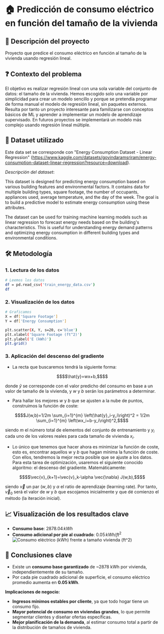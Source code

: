 # 🏠 Predicción de consumo eléctrico en función del tamaño de la vivienda
## 🎯 Descripción del proyecto
Proyecto que predice el consumo eléctrico en función al tamaño de la vivienda usando regresión lineal.
## ❓ Contexto del problema
El objetivo es realizar regresión lineal con una sola variable del conjunto de datos: el tamaño de la vivienda. Hemos escogido solo una variable por simplicidad para crear un modelo sencillo y porque se pretendía programar de forma manual el modelo de regresión lineal, sin paquetes externos. Resulta por tanto un proyecto interesante para familizarse con conceptos básicos de ML y aprender a implementar un modelo de aprendizaje supervisado. En futuros proyectos se implementará un modelo más complejo usando regresión lineal múltiple.
## 📃 Dataset utilizado
Este data set se corresponde con "Energy Consumption Dataset - Linear Regression" (https://www.kaggle.com/datasets/govindaramsriram/energy-consumption-dataset-linear-regression?resource=download).

*Descripción del dataset*:

This dataset is designed for predicting energy consumption based on various building features and environmental factors. It contains data for multiple building types, square footage, the number of occupants, appliances used, average temperature, and the day of the week. The goal is to build a predictive model to estimate energy consumption using these attributes.

The dataset can be used for training machine learning models such as linear regression to forecast energy needs based on the building's characteristics. This is useful for understanding energy demand patterns and optimizing energy consumption in different building types and environmental conditions.
## 🛠️ Metodología
### 1. Lectura de los datos
```bash
# Leemos los datos
df = pd.read_csv('train_energy_data.csv')
df
```
### 2. Visualización de los datos
```bash
# Graficamos
X = df['Square Footage']
Y = df['Energy Consumption']

plt.scatter(X, Y, s=20, c='blue')
plt.xlabel('Square Footage (ft^2)')
plt.ylabel('E (kWh)')
plt.grid()
```
### 3. Aplicación del descenso del gradiente
- La recta que buscaremos tendrá la siguiente forma:
```math
$$\hat{y}=wx+b,$$
```
donde $\hat{y}$ se corresponde con el valor predicho del consumo en base a un valor de tamaño de la vivienda, y $w$ y $b$ serán los parámetros a determinar.

- Para hallar los mejores $w$ y $b$ que se ajusten a la nube de puntos, construimos la función de coste: 
```math
$$J(w,b)=1/2m \sum_{i=1}^{m} \left(\hat{y}_i-y_i\right)^2 = 1/2m \sum_{i=1}^{m} \left(wx_i+b-y_i\right)^2,$$
```
siendo $m$ el número total de elementos del conjunto de entrenamiento y $y_i$ cada uno de los valores reales para cada tamaño de vivienda $x_i$.

- Lo único que tenemos que hacer ahora es minimizar la función de coste, esto es, encontrar aquellos $w$ y $b$ que hagan mínima la función de coste. Con ellos, tendremos la mejor recta posible que se ajuste a los datos. Para esta tarea de optimización, usaremos el siguiente conocido algoritmo: el descenso del gradiente. Matemáticamente:
```math
$$\vec{v}_{k+1}=\vec{v}_k-\alpha \vec{\nabla} J(w,b),$$
```

siendo $\vec{v}$ un par $(w,b)$ y $\alpha$ el ratio de aprendizaje (learning rate). Por tanto, $\vec{v}_{0}$ será el valor de $w$ y $b$ que escojamos inicialmente y que dé comienzo el método (la iteración inicial).
## 📈 Visualización de los resultados clave
- **Consumo base**: $2878.04\, kWh$
- **Consumo adicional por pie al cuadrado**: $0.05\,kWh/ft^2$
![Consumo eléctrico (kWh) frente a tamaño vivienda (ft^2)](images/regresionlineal_imagen.png)
## 💼 Conclusiones clave
- Existe un **consumo base garantizado** de ~2878 kWh por vivienda, independientemente de su tamaño.  
- Por cada pie cuadrado adicional de superficie, el consumo eléctrico promedio aumenta en **0.05 kWh**.  

**Implicaciones de negocio:**
- **Ingresos mínimos estables por cliente**, ya que todo hogar tiene un consumo fijo.  
- **Mayor potencial de consumo en viviendas grandes**, lo que permite segmentar clientes y diseñar ofertas específicas.  
- **Mejor planificación de la demanda**, al estimar consumo total a partir de la distribución de tamaños de vivienda.  

